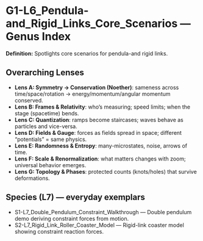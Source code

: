 # G1-L6_Pendula-and_Rigid_Links_Core_Scenarios — Genus Index
**Definition:** Spotlights core scenarios for pendula-and rigid links.

## Overarching Lenses

- **Lens A: Symmetry -> Conservation (Noether)**: sameness across time/space/rotation → energy/momentum/angular momentum conserved.
- **Lens B: Frames & Relativity**: who’s measuring; speed limits; when the stage (spacetime) bends.
- **Lens C: Quantization**: ramps become staircases; waves behave as particles and vice-versa.
- **Lens D: Fields & Gauge**: forces as fields spread in space; different “potentials” = same physics.
- **Lens E: Randomness & Entropy**: many-microstates, noise, arrows of time.
- **Lens F: Scale & Renormalization**: what matters changes with zoom; universal behavior emerges.
- **Lens G: Topology & Phases**: protected counts (knots/holes) that survive deformations.

## Species (L7) — everyday exemplars
- S1-L7_Double_Pendulum_Constraint_Walkthrough — Double pendulum demo deriving constraint forces from motion.
- S2-L7_Rigid_Link_Roller_Coaster_Model — Rigid-link coaster model showing constraint reaction forces.

